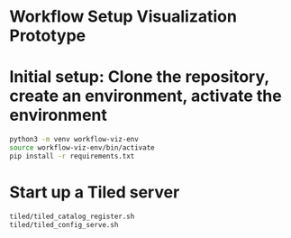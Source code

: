 # Workflow Setup Visualization Prototype

# Initial setup: Clone the repository, create an environment, activate the environment

```bash
python3 -m venv workflow-viz-env
source workflow-viz-env/bin/activate
pip install -r requirements.txt
```

# Start up a Tiled server

```bash
tiled/tiled_catalog_register.sh
tiled/tiled_config_serve.sh
```